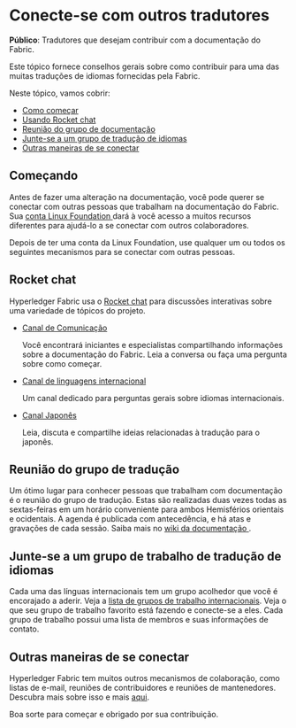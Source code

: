 # Conecte-se com outros tradutores

**Público**: Tradutores que desejam contribuir com a documentação do Fabric.

Este tópico fornece conselhos gerais sobre como contribuir para uma das muitas
traduções de idiomas fornecidas pela Fabric.

Neste tópico, vamos cobrir:

* [Como começar](#getting-started)
* [Usando Rocket chat](#rocket-chat)
* [Reunião do grupo de documentação](#documentation-workgroup-call)
* [Junte-se a um grupo de tradução de idiomas](#join-a-language-translation-workgroup)
* [Outras maneiras de se conectar](#other-ways-to-connect)

## Começando

Antes de fazer uma alteração na documentação, você pode querer se conectar com outras pessoas que trabalham na documentação do Fabric. Sua [conta Linux Foundation
](./contributing.html#getting-a-linux-foundation-account) dará à você
acesso a muitos recursos diferentes para ajudá-lo a se conectar com outros colaboradores.

Depois de ter uma conta da Linux Foundation, use qualquer um ou todos os seguintes
mecanismos para se conectar com outras pessoas.

## Rocket chat

  Hyperledger Fabric usa o [Rocket chat](https://chat.hyperledger.org/home) para
discussões interativas sobre uma variedade de tópicos do projeto.

* [Canal de Comunicação](https://chat.hyperledger.org/channel/fabric-documentation)

  Você encontrará iniciantes e especialistas compartilhando informações sobre a
   documentação do Fabric. Leia a conversa ou faça uma pergunta sobre como começar.


* [Canal de linguagens internacional](https://chat.hyperledger.org/channel/i18n)

  Um canal dedicado para perguntas gerais sobre idiomas internacionais.


* [Canal Japonês](https://chat.hyperledger.org/channel/fabric-docs-japanese)

  Leia, discuta e compartilhe ideias relacionadas à tradução para o japonês.

## Reunião do grupo de tradução

Um ótimo lugar para conhecer pessoas que trabalham com documentação é o reunião do grupo de tradução. Estas são realizadas duas vezes todas as sextas-feiras em um horário conveniente para ambos
Hemisférios orientais e ocidentais. A agenda é publicada com antecedência, e
há atas e gravações de cada sessão. Saiba mais no
[wiki da documentação
](https://wiki.hyperledger.org/display/fabric/Documentation+Working+Group).

## Junte-se a um grupo de trabalho de tradução de idiomas

Cada uma das línguas internacionais tem um grupo acolhedor que você é
encorajado a aderir. Veja a [lista de grupos de trabalho internacionais](https://wiki.hyperledger.org/display/I18N/International+groups).
Veja o que seu grupo de trabalho favorito está fazendo e conecte-se a eles.
Cada grupo de trabalho possui uma lista de membros e suas informações de contato.

## Outras maneiras de se conectar

Hyperledger Fabric tem muitos outros mecanismos de colaboração, como listas de e-mail, reuniões de contribuidores e reuniões de mantenedores. Descubra mais sobre isso e mais [aqui](./CONTRIBUTING.rst).

Boa sorte para começar e obrigado por sua contribuição.

<!--- Licensed under Creative Commons Attribution 4.0 International License
https://creativecommons.org/licenses/by/4.0/ -->